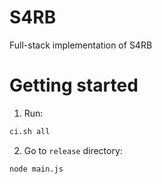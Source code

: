 # S4RB

Full-stack implementation of S4RB

# Getting started

1. Run:
 ```bash
 ci.sh all
 ```
 
2. Go to `release` directory:
 ```bash
 node main.js
 ```
